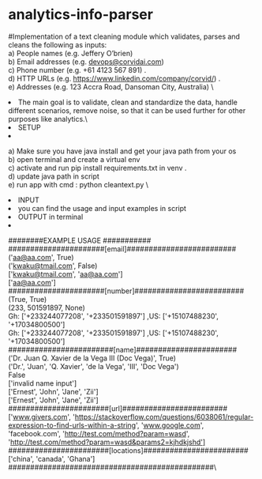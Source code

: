# analytics-info-parser
#Implementation of  a text cleaning module which validates, parses and cleans the following as inputs: \
a) People names (e.g. Jeffery O’brien) \
b) Email addresses (e.g. devops@corvidai.com)  \
c) Phone number (e.g. +61 4123 567 891) .  \
d) HTTP URLs (e.g. https://www.linkedin.com/company/corvid/) .\
e) Addresses (e.g. 123 Accra Road, Dansoman City, Australia) \ 


<li>The main goal is to validate, clean and standardize the data, handle different scenarios, remove noise, so that it can be used further for other purposes like analytics.\</li>

<li> SETUP <li/>

a) Make sure you have java install and get your java path from your os \
b) open terminal and create a virtual env \
c) activate and run  pip install requirements.txt in venv .  \
d) update java path in script \
e) run app with cmd : python cleantext.py \ 



<li> INPUT   <li/>
 you can find the usage and input examples in script
<li> OUTPUT in terminal <li/>


########EXAMPLE USAGE   ###########  \
######################[email]######################### \
('aa@aa.com', True)\
('kwaku@tmail.com', False)\
['kwaku@tmail.com', 'aa@aa.com']\
['aa@aa.com']\
######################[number]#########################\
(True, True)\
(233, 501591897, None)\
Gh: ['+233244077208', '+233501591897'] ,US: ['+15107488230', '+17034800500']\
Gh: ['+233244077208', '+233501591897'] ,US: ['+15107488230', '+17034800500']\
########################[name]#######################\
('Dr. Juan Q. Xavier de la Vega III (Doc Vega)', True)\
('Dr.', 'Juan', 'Q. Xavier', 'de la Vega', 'III', 'Doc Vega')\
False\
['invalid name input']\
['Ernest', 'John', 'Jane', 'Zii']\
['Ernest', 'John', 'Jane', 'Zii']\
#######################[url]########################\
['www.givers.com', 'https://stackoverflow.com/questions/6038061/regular-expression-to-find-urls-within-a-string', 'www.google.com', 'facebook.com', 'http://test.com/method?param=wasd', 'http://test.com/method?param=wasd&params2=kjhdkjshd'] \
#######################[locations]######################## \
['china', 'canada', 'Ghana']\
###############################################\
